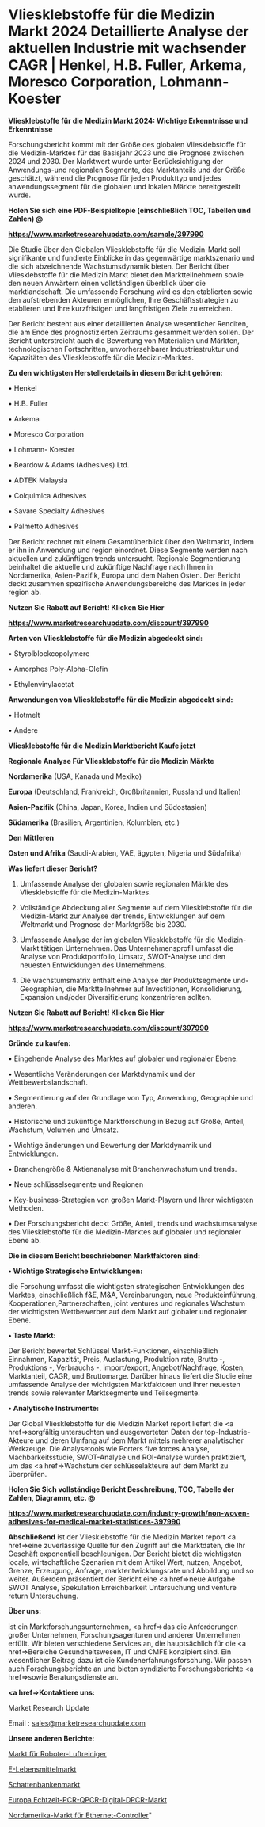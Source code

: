 # Vliesklebstoffe für die Medizin Markt 2024 Detaillierte Analyse der aktuellen Industrie mit wachsender CAGR | Henkel, H.B. Fuller, Arkema, Moresco Corporation, Lohmann- Koester

<strong>Vliesklebstoffe für die Medizin Markt 2024: Wichtige Erkenntnisse und Erkenntnisse</strong>

Forschungsbericht kommt mit der Größe des globalen Vliesklebstoffe für die Medizin-Marktes für das Basisjahr 2023 und die Prognose zwischen 2024 und 2030. Der Marktwert wurde unter Berücksichtigung der Anwendungs-und regionalen Segmente, des Marktanteils und der Größe geschätzt, während die Prognose für jeden Produkttyp und jedes anwendungssegment für die globalen und lokalen Märkte bereitgestellt wurde.



<strong>Holen Sie sich eine PDF-Beispielkopie (einschließlich TOC, Tabellen und Zahlen) @
</strong>

<strong><a href=https://www.marketresearchupdate.com/sample/397990>

<strong>https://www.marketresearchupdate.com/sample/397990</u></font></a></strong></strong>

Die Studie über den Globalen Vliesklebstoffe für die Medizin-Markt soll signifikante und fundierte Einblicke in das gegenwärtige marktszenario und die sich abzeichnende Wachstumsdynamik bieten. Der Bericht über Vliesklebstoffe für die Medizin Markt bietet den Marktteilnehmern sowie den neuen Anwärtern einen vollständigen überblick über die marktlandschaft. Die umfassende Forschung wird es den etablierten sowie den aufstrebenden Akteuren ermöglichen, Ihre Geschäftsstrategien zu etablieren und Ihre kurzfristigen und langfristigen Ziele zu erreichen.

Der Bericht besteht aus einer detaillierten Analyse wesentlicher Renditen, die am Ende des prognostizierten Zeitraums gesammelt werden sollen. Der Bericht unterstreicht auch die Bewertung von Materialien und Märkten, technologischen Fortschritten, unvorhersehbarer Industriestruktur und Kapazitäten des Vliesklebstoffe für die Medizin-Marktes.



<strong>Zu den wichtigsten Herstellerdetails in diesem Bericht gehören:</strong>

• Henkel

• H.B. Fuller

• Arkema

• Moresco Corporation

• Lohmann- Koester

• Beardow & Adams (Adhesives) Ltd.

• ADTEK Malaysia

• Colquimica Adhesives 

• Savare Specialty Adhesives

• Palmetto Adhesives

Der Bericht rechnet mit einem Gesamtüberblick über den Weltmarkt, indem er ihn in Anwendung und region einordnet. Diese Segmente werden nach aktuellen und zukünftigen trends untersucht. Regionale Segmentierung beinhaltet die aktuelle und zukünftige Nachfrage nach Ihnen in Nordamerika, Asien-Pazifik, Europa und dem Nahen Osten. Der Bericht deckt zusammen spezifische Anwendungsbereiche des Marktes in jeder region ab.



<strong>Nutzen Sie Rabatt auf Bericht! Klicken Sie Hier
</strong>

<strong><a href=https://www.marketresearchupdate.com/discount/397990>https://www.marketresearchupdate.com/discount/397990</b></u></font></strong></a>



<strong>Arten von Vliesklebstoffe für die Medizin abgedeckt sind:</strong>

• Styrolblockcopolymere

• Amorphes Poly-Alpha-Olefin

• Ethylenvinylacetat



<strong>Anwendungen von Vliesklebstoffe für die Medizin abgedeckt sind:</strong>

• Hotmelt

• Andere



<strong>Vliesklebstoffe für die Medizin Marktbericht <a href=https://www.marketresearchupdate.com/buynow/397990>Kaufe jetzt</a></strong>



<strong>Regionale Analyse Für Vliesklebstoffe für die Medizin Märkte</strong>



<strong>Nordamerika</strong> (USA, Kanada und Mexiko)



<strong>Europa</strong> (Deutschland, Frankreich, Großbritannien, Russland und Italien)



<strong>Asien-Pazifik</strong> (China, Japan, Korea, Indien und Südostasien)



<strong>Südamerika</strong> (Brasilien, Argentinien, Kolumbien, etc.)



<strong>Den Mittleren</strong> 

<strong>Osten und Afrika</strong> (Saudi-Arabien, VAE, ägypten, Nigeria und Südafrika)



<strong>Was liefert dieser Bericht?</strong>

1. Umfassende Analyse der globalen sowie regionalen Märkte des Vliesklebstoffe für die Medizin-Marktes.

2. Vollständige Abdeckung aller Segmente auf dem Vliesklebstoffe für die Medizin-Markt zur Analyse der trends, Entwicklungen auf dem Weltmarkt und Prognose der Marktgröße bis 2030.

3. Umfassende Analyse der im globalen Vliesklebstoffe für die Medizin-Markt tätigen Unternehmen. Das Unternehmensprofil umfasst die Analyse von Produktportfolio, Umsatz, SWOT-Analyse und den neuesten Entwicklungen des Unternehmens.

4. Die wachstumsmatrix enthält eine Analyse der Produktsegmente und-Geographien, die Marktteilnehmer auf Investitionen, Konsolidierung, Expansion und/oder Diversifizierung konzentrieren sollten.



<strong>Nutzen Sie Rabatt auf Bericht! Klicken Sie Hier
</strong>

<strong><a href=https://www.marketresearchupdate.com/discount/397990>https://www.marketresearchupdate.com/discount/397990</b></u></font></strong></a>



<strong>Gründe zu kaufen:</strong>

• Eingehende Analyse des Marktes auf globaler und regionaler Ebene.

• Wesentliche Veränderungen der Marktdynamik und der Wettbewerbslandschaft.

• Segmentierung auf der Grundlage von Typ, Anwendung, Geographie und anderen.

• Historische und zukünftige Marktforschung in Bezug auf Größe, Anteil, Wachstum, Volumen und Umsatz.

• Wichtige änderungen und Bewertung der Marktdynamik und Entwicklungen.

• Branchengröße &amp; Aktienanalyse mit Branchenwachstum und trends.

• Neue schlüsselsegmente und Regionen

• Key-business-Strategien von großen Markt-Playern und Ihrer wichtigsten Methoden.

• Der Forschungsbericht deckt Größe, Anteil, trends und wachstumsanalyse des Vliesklebstoffe für die Medizin-Marktes auf globaler und regionaler Ebene ab.



<strong>Die in diesem Bericht beschriebenen Marktfaktoren sind:</strong>



<strong>• Wichtige Strategische Entwicklungen:</strong>

die Forschung umfasst die wichtigsten strategischen Entwicklungen des Marktes, einschließlich f&amp;E, M&amp;A, Vereinbarungen, neue Produkteinführung, Kooperationen,Partnerschaften, joint ventures und regionales Wachstum der wichtigsten Wettbewerber auf dem Markt auf globaler und regionaler Ebene.



<strong>• Taste Markt:</strong>

Der Bericht bewertet Schlüssel Markt-Funktionen, einschließlich Einnahmen, Kapazität, Preis, Auslastung, Produktion rate, Brutto -, Produktions -, Verbrauchs -, import/export, Angebot/Nachfrage, Kosten, Marktanteil, CAGR, und Bruttomarge. Darüber hinaus liefert die Studie eine umfassende Analyse der wichtigsten Marktfaktoren und Ihrer neuesten trends sowie relevanter Marktsegmente und Teilsegmente.



<strong>• Analytische Instrumente:</strong>

Der Global Vliesklebstoffe für die Medizin Market report liefert die <a href=>sorgf</a>ältig untersuchten und ausgewerteten Daten der top-Industrie-Akteure und deren Umfang auf dem Markt mittels mehrerer analytischer Werkzeuge. Die Analysetools wie Porters five forces Analyse, Machbarkeitsstudie, SWOT-Analyse und ROI-Analyse wurden praktiziert, um das <a href=>Wachstum</a> der schlüsselakteure auf dem Markt zu überprüfen.



<strong>Holen Sie Sich vollständige Bericht Beschreibung, TOC, Tabelle der Zahlen, Diagramm, etc. @ </strong>

<strong><a href=https://www.marketresearchupdate.com/industry-growth/non-woven-adhesives-for-medical-market-statistices-397990>https://www.marketresearchupdate.com/industry-growth/non-woven-adhesives-for-medical-market-statistices-397990</a></font></strong>



<strong>Abschließend</strong> ist der Vliesklebstoffe für die Medizin Market report <a href=>eine</a> zuverlässige Quelle für den Zugriff auf die Marktdaten, die Ihr Geschäft exponentiell beschleunigen. Der Bericht bietet die wichtigsten locale, wirtschaftliche Szenarien mit dem Artikel Wert, nutzen, Angebot, Grenze, Erzeugung, Anfrage, marktentwicklungsrate und Abbildung und so weiter. Außerdem präsentiert der Bericht eine <a href=>neue</a> Aufgabe SWOT Analyse, Spekulation Erreichbarkeit Untersuchung und venture return Untersuchung.



<strong>Über uns:</strong>

 ist ein Marktforschungsunternehmen, <a href=>das</a> die Anforderungen großer Unternehmen, Forschungsagenturen und anderer Unternehmen erfüllt. Wir bieten verschiedene Services an, die hauptsächlich für die <a href=>Bereiche</a> Gesundheitswesen, IT und CMFE konzipiert sind. Ein wesentlicher Beitrag dazu ist die Kundenerfahrungsforschung. Wir passen auch Forschungsberichte an und bieten syndizierte Forschungsberichte <a href=>sowie</a> Beratungsdienste an.



<strong><a href=>Kontaktiere uns:</a></strong>

Market Research Update

Email : sales@marketresearchupdate.com



<strong>Unsere anderen Berichte:</strong>

<a href=https://www.linkedin.com/pulse/robotic-air-purifier-market-2023-future>Markt für Roboter-Luftreiniger</a>

<a href=https://www.linkedin.com/pulse/e-grocery-market-report-2023-top-company-trends>E-Lebensmittelmarkt</a>

<a href=https://www.linkedin.com/pulse/shadow-banking-market-outlooks-2023-size-players>Schattenbankenmarkt</a>

<a href=https://www.linkedin.com/pulse/europe-real-time-pcr-qpcr-digital-dpcr-market>Europa Echtzeit-PCR-QPCR-Digital-DPCR-Markt</a>

<a href=https://www.linkedin.com/pulse/north-america-ethernet-controllers-market-growth-possibilities>Nordamerika-Markt für Ethernet-Controller</a>"
